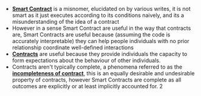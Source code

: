 - **[Smart Contract](../notes/Smart_Contract)** is a misnomer, elucidated on by various writes, it is not smart as it just executes according to its conditions naively, and its a misunderstanding of the idea of a contract 
- However in a sense Smart Contract are useful in the way that contracts are, Smart Contracts are useful because (assuming the code is accurately interpretable) they can help people individuals with no prior relationship coordinate well-defined interactions 
- **[Contracts](../notes/Contracts)** are useful because they provide individuals the capacity to form expectations about the behaviour of other individuals. 
- Contracts aren't typically complete, a phenomena referred to as the **[incompleteness of contract](../notes/incompleteness_of_contract)**, this is an equally desirable and undesirable property of contracts, however Smart Contracts are complete as all outcomes are explicitly or at least implicitly accounted for. 2